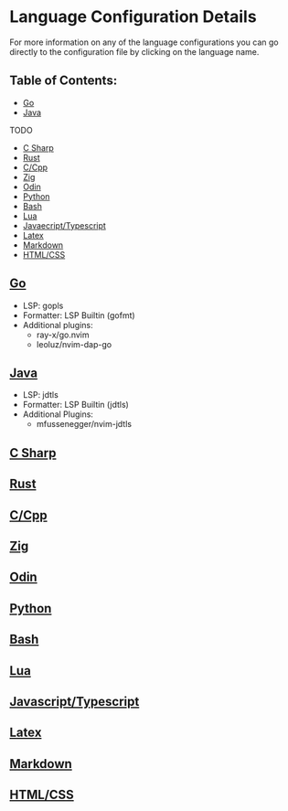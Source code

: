 # Language Configuration Details

For more information on any of the language configurations you can go directly
to the configuration file by clicking on the language name.

## Table of Contents:

- [Go](#[Go])
- [Java](#[Java])

TODO

- [C Sharp](<#C Sharp>)
- [Rust](#Rust)
- [C/Cpp](#C/Cpp)
- [Zig](#Zig)
- [Odin](#Odin)
- [Python](#Python)
- [Bash](#Bash)
- [Lua](#Lua)
- [Javaecript/Typescript](#Javascript/Typescript)
- [Latex](#Latex)
- [Markdown](#Markdown)
- [HTML/CSS](#HTML/CSS)

## [Go](https://github.com/lcroberts/LazyLanguages.nvim/blob/main/lua/LazyLanguages/languages/go.lua)

- LSP: gopls
- Formatter: LSP Builtin (gofmt)
- Additional plugins:
    - ray-x/go.nvim
    - leoluz/nvim-dap-go

## [Java](https://github.com/lcroberts/LazyLanguages.nvim/blob/main/lua/LazyLanguages/languages/java.lua)

- LSP: jdtls
- Formatter: LSP Builtin (jdtls)
- Additional Plugins:
    - mfussenegger/nvim-jdtls

## [C Sharp]()

## [Rust]()

## [C/Cpp]()

## [Zig]()

## [Odin]()

## [Python]()

## [Bash]()

## [Lua]()

## [Javascript/Typescript]()

## [Latex]()

## [Markdown]()

## [HTML/CSS]()
